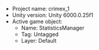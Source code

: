 <!-- UNITY CODE ASSIST INSTRUCTIONS START -->
- Project name: crimex_1
- Unity version: Unity 6000.0.25f1
- Active game object:
  - Name: StatisticsManager
  - Tag: Untagged
  - Layer: Default
<!-- UNITY CODE ASSIST INSTRUCTIONS END -->